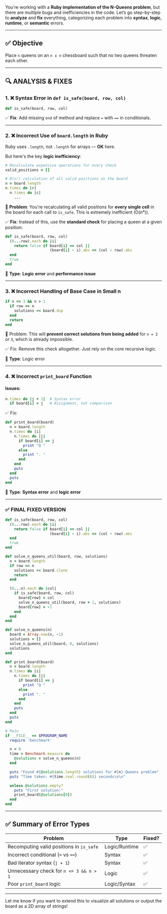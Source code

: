 You're working with a **Ruby implementation of the N-Queens problem**, but there are multiple bugs and inefficiencies in the code. Let’s go step-by-step to **analyze** and **fix** everything, categorizing each problem into **syntax**, **logic**, **runtime**, or **semantic** errors.

---

## ✅ Objective
Place `n` queens on an `n x n` chessboard such that no two queens threaten each other.

---

## 🔍 ANALYSIS & FIXES

### 1. ❌ **Syntax Error** in `def is_safe(board, row, col)`
```ruby
def is_safe(board, row, col)
```
✅ **Fix**: Add missing `end` of method and replace `=` with `==` in conditionals.

---

### 2. ❌ **Incorrect Use of `board.length` in Ruby**
Ruby uses `.length`, not `.length` for arrays — **OK** here.

But here's the key **logic inefficiency**:

```ruby
# Recalculate expensive operations for every check
valid_positions = []

# O(n²) calculation of all valid positions on the board
n = board.length
n.times do |r|
  n.times do |c|
    ...
```

🚫 **Problem**: You're recalculating all valid positions for **every single cell** in the board for each call to `is_safe`. This is extremely inefficient (O(n⁴)).

✅ **Fix**: Instead of this, use the **standard check** for placing a queen at a given position:

```ruby
def is_safe(board, row, col)
  (0...row).each do |i|
    return false if board[i] == col || 
                    (board[i] - i).abs == (col - row).abs
  end
  true
end
```

📌 **Type**: **Logic error** and **performance issue**

---

### 3. ❌ **Incorrect Handling of Base Case in Small n**
```ruby
if n <= 3 && n > 1
  if row == n
    solutions << board.dup
  end
  return
end
```

🚫 Problem: This will **prevent correct solutions from being added** for `n = 2` or `3`, which is already impossible.

✅ Fix: Remove this check altogether. Just rely on the core recursive logic.

📌 **Type**: Logic error

---

### 4. ❌ **Incorrect `print_board` Function**

#### Issues:
```ruby
n.times do |j + 1|  # Syntax error
  if board[i] = j   # Assignment, not comparison
```

✅ Fix:
```ruby
def print_board(board)
  n = board.length
  n.times do |i|
    n.times do |j|
      if board[i] == j
        print "Q "
      else
        print ". "
      end
    end
    puts
  end
  puts
end
```

📌 **Type**: **Syntax error** and **logic error**

---

### ✅ FINAL FIXED VERSION

```ruby
def is_safe(board, row, col)
  (0...row).each do |i|
    return false if board[i] == col || 
                    (board[i] - i).abs == (col - row).abs
  end
  true
end

def solve_n_queens_util(board, row, solutions)
  n = board.length
  if row == n
    solutions << board.clone
    return
  end

  (0...n).each do |col|
    if is_safe(board, row, col)
      board[row] = col
      solve_n_queens_util(board, row + 1, solutions)
      board[row] = -1
    end
  end
end

def solve_n_queens(n)
  board = Array.new(n, -1)
  solutions = []
  solve_n_queens_util(board, 0, solutions)
  solutions
end

def print_board(board)
  n = board.length
  n.times do |i|
    n.times do |j|
      if board[i] == j
        print "Q "
      else
        print ". "
      end
    end
    puts
  end
  puts
end

# Main
if __FILE__ == $PROGRAM_NAME
  require 'benchmark'

  n = 8
  time = Benchmark.measure do
    @solutions = solve_n_queens(n)
  end

  puts "Found #{@solutions.length} solutions for #{n}-Queens problem"
  puts "Time taken: #{time.real.round(6)} seconds\n\n"

  unless @solutions.empty?
    puts "First solution:"
    print_board(@solutions[0])
  end
end
```

---

## ✅ Summary of Error Types

| Problem                                      | Type         | Fixed? |
|---------------------------------------------|--------------|--------|
| Recomputing valid positions in `is_safe`    | Logic/Runtime| ✅     |
| Incorrect conditional (`=` vs `==`)         | Syntax       | ✅     |
| Bad iterator syntax (`j + 1`)               | Syntax       | ✅     |
| Unnecessary check for `n <= 3 && n > 1`     | Logic        | ✅     |
| Poor `print_board` logic                    | Logic/Syntax | ✅     |

---

Let me know if you want to extend this to visualize all solutions or output the board as a 2D array of strings!